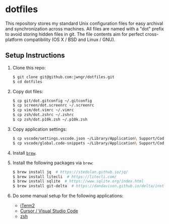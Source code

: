 # dotfiles

This repository stores my standard Unix configuration files for easy archival and synchronization
across machines. All files are named with a "dot" prefix to avoid storing hidden files in git. The
file contents aim for perfect cross-platform compatibility (OS X / BSD and Linux / GNU).

## Setup Instructions

1. Clone this repo:

   ```zsh
   $ git clone git@github.com:jwngr/dotfiles.git
   $ cd dotfiles
   ```

1. Copy dot files:

   ```zsh
   $ cp git/dot.gitconfig ~/.gitconfig
   $ cp screen/dot.screenrc ~/.screenrc
   $ cp vim/dot.vimrc ~/.vimrc
   $ cp zsh/dot.zshrc ~/.zshrc
   $ cp zsh/dot.p10k.zsh ~/.p10k.zsh
   ```

1. Copy application settings:

   ```zsh
   $ cp vscode/settings.vscode.json ~/Library/Application\ Support/Code/User/settings.json
   $ cp vscode/global.code-snippets ~/Library/Application\ Support/Code/User/snippets/
   ```

1. Install [`brew`](https://brew.sh/).

1. Install the following packages via `brew`:

   ```zsh
   $ brew install jq  # https://stedolan.github.io/jq/
   $ brew install litecli  # https://litecli.com/
   $ brew install sqlite  # https://www.sqlite.org/index.html
   $ brew install git-delta  # https://dandavison.github.io/delta/installation.html
   ```

1. Do some manual setup for the following applications:
   - [iTerm2](iterm2/README.md)
   - [Cursor / Visual Studio Code](vscode/README.md)
   - [zsh](iterm2/README.md)
